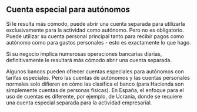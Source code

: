 ## Cuenta especial para autónomos

Si le resulta más cómodo, puede abrir una cuenta separada para utilizarla exclusivamente para la actividad como autónomo. Pero
no es obligatorio. Puede utilizar su cuenta personal principal tanto para recibir pagos como autónomo
como para gastos personales - esto es exactamente lo que hago.

Si su negocio implica numerosas operaciones bancarias diarias, definitivamente le resultará más cómodo abrir
una cuenta separada.

Algunos bancos pueden ofrecer cuentas especiales para autónomos con tarifas especiales. Pero las cuentas de autónomos y
las cuentas personales normales solo difieren en cómo las clasifica el banco (para Hacienda son simplemente cuentas
de personas físicas). En España, el enfoque para el uso de cuentas es diferente, por ejemplo, de Ucrania, donde se requiere una cuenta especial separada
para la actividad empresarial. 
